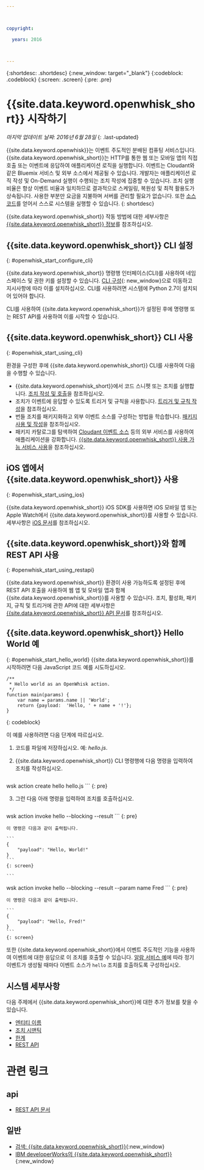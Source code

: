 ```yaml
---

 

copyright:

  years: 2016

 

---
```


{:shortdesc: .shortdesc}
{:new_window: target="_blank"}
{:codeblock: .codeblock}
{:screen: .screen}
{:pre: .pre}

# {{site.data.keyword.openwhisk_short}} 시작하기
*마지막 업데이트 날짜: 2016년 6월 28일*
{: .last-updated}

{{site.data.keyword.openwhisk}}는 이벤트 주도적인 분배된 컴퓨팅 서비스입니다. {{site.data.keyword.openwhisk_short}}는 HTTP를 통한 웹 또는 모바일 앱의 직접 호출 또는 이벤트에 응답하여 애플리케이션 로직을 실행합니다. 이벤트는 Cloudant와 같은 Bluemix 서비스 및 외부 소스에서 제공될 수 있습니다. 개발자는 애플리케이션 로직 작성 및 On-Demand 실행이 수행되는 조치 작성에 집중할 수 있습니다. 조치 실행 비율은 항상 이벤트 비율과 일치하므로 결과적으로 스케일링, 복원성 및 최적 활용도가 상속됩니다. 사용한 부분만 요금을 지불하며 서버를 관리할 필요가 없습니다. 또한 [소스 코드](https://github.com/openwhisk/openwhisk)를 얻어서 스스로 시스템을 실행할 수 있습니다.
{: shortdesc}

{{site.data.keyword.openwhisk_short}} 작동 방법에 대한 세부사항은 [{{site.data.keyword.openwhisk_short}} 정보](./openwhisk_about.html)를 참조하십시오.

## {{site.data.keyword.openwhisk_short}} CLI 설정
{: #openwhisk_start_configure_cli}

{{site.data.keyword.openwhisk_short}} 명령행 인터페이스(CLI)를 사용하여 네임스페이스 및 권한 키를 설정할 수 있습니다. [CLI 구성](https://new-console.{DomainName}/openwhisk/cli){: new_window}으로 이동하고 지시사항에 따라 이를 설치하십시오.
CLI를 사용하려면 시스템에 Python 2.7이 설치되어 있어야 합니다.

CLI를 사용하여 {{site.data.keyword.openwhisk_short}}가 설정된 후에 명령행 또는 REST API를 사용하여 이를 시작할 수 있습니다.

## {{site.data.keyword.openwhisk_short}} CLI 사용
{: #openwhisk_start_using_cli}

환경을 구성한 후에 {{site.data.keyword.openwhisk_short}} CLI를 사용하여 다음을 수행할 수 있습니다.

* {{site.data.keyword.openwhisk_short}}에서 코드 스니펫 또는 조치를 실행합니다. [조치 작성 및 호출](./openwhisk_actions.html)을 참조하십시오.
* 조치가 이벤트에 응답할 수 있도록 트리거 및 규칙을 사용합니다. [트리거 및 규칙 작성](./openwhisk_triggers_rules.html)을 참조하십시오.
* 번들 조치를 패키지화하고 외부 이벤트 소스를 구성하는 방법을 학습합니다. [패키지 사용 및 작성](./openwhisk_packages.html)을 참조하십시오.
* 패키지 카탈로그를 탐색하여 [Cloudant 이벤트 소스](./openwhisk_catalog.html#openwhisk_catalog_cloudant) 등의 외부 서비스를 사용하여 애플리케이션을 강화합니다. [{{site.data.keyword.openwhisk_short}} 사용 가능 서비스 사용](./openwhisk_catalog.html)을 참조하십시오.


## iOS 앱에서 {{site.data.keyword.openwhisk_short}} 사용
{: #openwhisk_start_using_ios}

{{site.data.keyword.openwhisk_short}} iOS SDK를 사용하면 iOS 모바일 앱 또는 Apple Watch에서 {{site.data.keyword.openwhisk_short}}를 사용할 수 있습니다. 세부사항은 [iOS 문서](./openwhisk_mobile_sdk.html)를 참조하십시오.

## {{site.data.keyword.openwhisk_short}}와 함께 REST API 사용
{: #openwhisk_start_using_restapi}

{{site.data.keyword.openwhisk_short}} 환경이 사용 가능하도록 설정된 후에 REST API 호출을 사용하여 웹 앱 및 모바일 앱과 함께 {{site.data.keyword.openwhisk_short}}를 사용할 수 있습니다. 조치, 활성화, 패키지, 규칙 및 트리거에 관한 API에 대한 세부사항은 [{{site.data.keyword.openwhisk_short}} API 문서](https://new-console.{DomainName}/apidocs/98)를 참조하십시오.

## {{site.data.keyword.openwhisk_short}} Hello World 예
{: #openwhisk_start_hello_world}
{{site.data.keyword.openwhisk_short}}를 시작하려면 다음 JavaScript 코드 예를 시도하십시오.

```
/**
 * Hello world as an OpenWhisk action.
 */
function main(params) {
    var name = params.name || 'World';
    return {payload:  'Hello, ' + name + '!'};
}
```
{: codeblock}

이 예를 사용하려면 다음 단계에 따르십시오.

1. 코드를 파일에 저장하십시오. 예: *hello.js*.

2. {{site.data.keyword.openwhisk_short}} CLI 명령행에 다음 명령을 입력하여 조치를 작성하십시오.

    ```
wsk action create hello hello.js
    ```
    {: pre}

3. 그런 다음 아래 명령을 입력하여 조치를 호출하십시오.

    ```
wsk action invoke hello --blocking --result
    ```
    {: pre}  

    이 명령은 다음과 같이 출력됩니다.

    ```
    {
        "payload": "Hello, World!"
    }
    ```
    {: screen}

    ```
wsk action invoke hello --blocking --result --param name Fred
    ```
    {: pre}  

    이 명령은 다음과 같이 출력됩니다.

    ```
    {
        "payload": "Hello, Fred!"
    }
    ```
    {: screen}

또한 {{site.data.keyword.openwhisk_short}}에서 이벤트 주도적인 기능을 사용하여 이벤트에 대한 응답으로 이 조치를 호출할 수 있습니다. [알람 서비스 예](./openwhisk_packages.html#openwhisk_packages_trigger)에 따라 정기 이벤트가 생성될 때마다 이벤트 소스가 `hello` 조치를 호출하도록 구성하십시오.


## 시스템 세부사항

다음 주제에서 {{site.data.keyword.openwhisk_short}}에 대한 추가 정보를 찾을 수 있습니다.

* [엔티티 이름](./openwhisk_reference.html#openwhisk_entities)
* [조치 시맨틱](./openwhisk_reference.html#openwhisk_semantics)
* [한계](./openwhisk_reference.html#openwhisk_syslimits)
* [REST API](https://new-console.{DomainName}/apidocs/98)

# 관련 링크
## api
* [REST API 문서](./openwhisk_reference.html#openwhisk_ref_restapi)

## 일반
* [검색: {{site.data.keyword.openwhisk_short}}](http://www.ibm.com/cloud-computing/bluemix/openwhisk/){:new_window}
* [IBM developerWorks의 {{site.data.keyword.openwhisk_short}}](https://developer.ibm.com/openwhisk/){:new_window}
